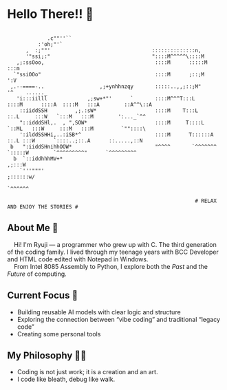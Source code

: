 # Hello There!! :wave:

```text

             .c""''``                                
          :'oh;"'`
      ,  :;""'                                 ::::::::::::::n,
      '"ssi;:"                                 "::::M^^^^^\::::M
   ,;:ssOoo,                                    ::::M      :::::M                                   :::m
  `"ssiOOo"                                     ::::M      ;::;M                                     ':V
 ,.--====-..                  ,;+ynhhnzqy       :::::..,,;::;M"                                      '^    ......_
   'i:::iilll             ,;sw+*"'      `       ::::M^^^T:::L       ::::M      ::::A  ::::M   :::A        ::A^^\::A
    ::iiddSSH         ,;.:sW*                   ::::M    T:::L        ::.L     :::W   `:::M   :::M        ':..._`^^
    "::idddSHl,.  , ",SOW*                      ::::M     T::::L      `::ML   :::W     :::M   :::M         `""::::\
    ':ilddSSHHi,..:iSB*^                        ::::M      T::::::A     ::.L :::W      `::::..;::.A      ::.....,::N
 b   ":iiddSHnihhOOW*                           "^^^^       `^^^^^^^     `:::::W        `^^^^^^^^^"      `^^^^^^^^^
  b  `::iddhhhMV+*                                                       ,;:::W
    `'''"""'                                                         ;::::::w/
                                                                     `^^^^^^

                                                             # RELAX AND ENJOY THE STORIES #

```

## About Me :floppy_disk:

&nbsp;&nbsp;&nbsp;&nbsp;Hi! I'm Ryuji &mdash; a programmer who grew up with C. The third generation of the coding family. I lived through my teenage years with BCC Developer and HTML code edited with Notepad in Windows.  
&nbsp;&nbsp;&nbsp;&nbsp;From Intel 8085 Assembly to Python, I explore both the *Past* and the *Future* of computing.

## Current Focus :wrench:

- Building reusable AI models with clear logic and structure
- Exploring the connection between “vibe coding” and traditional “legacy code”
- Creating some personal tools

## My Philosophy :mage_man:

- Coding is not just work; it is a creation and an art.
- I code like bleath, debug like walk.

<!--
**Ryuji-Hazama/Ryuji-Hazama** is a ✨ _special_ ✨ repository because its `README.md` (this file) appears on your GitHub profile.

Here are some ideas to get you started:

- 🔭 I’m currently working on ...
- 🌱 I’m currently learning ...
- 👯 I’m looking to collaborate on ...
- 🤔 I’m looking for help with ...
- 💬 Ask me about ...
- 📫 How to reach me: ...
- 😄 Pronouns: ...
- ⚡ Fun fact: ...
-->

